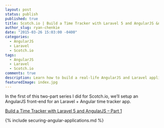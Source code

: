 ```yaml
---
layout: post
status: publish
published: true
title: Scotch.io | Build a Time Tracker with Laravel 5 and AngularJS &ndash; Part 1
author_slug: ryan-chenkie
date: "2015-03-26 15:03:00 -0400"
categories:
  - AngularJS
  - Laravel
  - Scotch.io
tags:
  - AngularJS
  - Laravel
  - Scotch.io
comments: true
description: Learn how to build a real-life AngularJS and Laravel application
featuredImage: index.jpg
---
```


In the first of this two-part series I did for Scotch.io, we’ll setup an AngularJS front-end for an Laravel + Angular time tracker app.

[Build a Time Tracker with Laravel 5 and AngularJS – Part 1](https://scotch.io/tutorials/build-a-time-tracker-with-laravel-5-and-angularjs-part-1)

{% include securing-angular-applications.md %}
